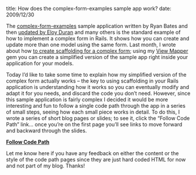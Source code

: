 title: How does the complex-form-examples sample app work?
date: 2009/12/30

<p>The <a href="http://github.com/ryanb/complex-form-examples">complex-form-examples</a> sample application written by Ryan Bates and then <a href="http://github.com/alloy/complex-form-examples">updated by Eloy Duran</a> and many others is the standard example of how to implement a complex form in Rails. It shows how you can create and update more than one model using the same form. Last month, I wrote about how <a href="http://patshaughnessy.net/2009/11/25/scaffolding-for-auto-complete-on-a-complex-nested-form">to create scaffolding for a complex form</a>; using my <a href="http://patshaughnessy.net/view_mapper">View Mapper</a> gem you can create a simplified version of the sample app right inside your application for your models.</p>
<p>Today I&rsquo;d like to take some time to explain how my simplified version of the complex form actually works &ndash; the key to using scaffolding in your Rails application is understanding how it works so you can eventually modify and adapt it for you needs, and discard the code you don&rsquo;t need. However, since this sample application is fairly complex I decided it would be more interesting and fun to follow a single code path through the app in a series of small steps, seeing how each small piece works in detail. To do this, I wrote a series of short blog pages or slides; to see it, click the &ldquo;Follow Code Path&rdquo; link&hellip; once you&rsquo;re on the first page you&rsquo;ll see links to move forward and backward through the slides.</p>
<p><b><a href="/codepath/1/pages/1">Follow Code Path</a></b></p>
<p>Let me know here if you have any feedback on either the content or the style of the code path pages since they are just hard coded HTML for now and not part of my blog. Thanks!</p>
